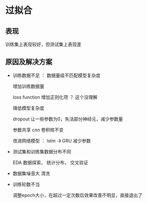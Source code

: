 

# 过拟合

## 表现
训练集上表现较好，但测试集上表现差

## 原因及解决方案

* 训练数据不足  ：  数据量级不匹配模型复杂度

  增加训练数据量

  loss function 增加正则化项   ？  这个没理解

  降低模型复杂度

  dropout  让一些参数为0，失活部分神经元，减少参数量

  参数共享   cnn 卷积核不变

  改进网络模型 ： lstm -》 GRU 减少参数

* 测试集和训练集数据分布不同

  EDA  数据探索， 统计分布， 交叉验证

* 数据集噪音大
  清洗

* 训练轮数不当
  
  调整epoch大小，在超过一定次数后效果改善不明显，直接退出了
  
  


